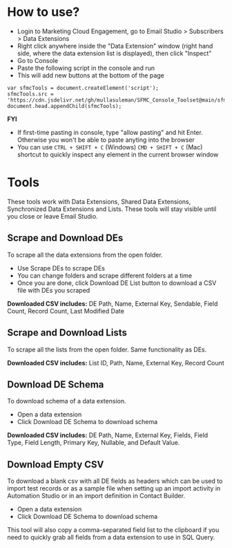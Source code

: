# How to use?

- Login to Marketing Cloud Engagement, go to Email Studio > Subscribers > Data Extensions
- Right click anywhere inside the "Data Extension" window (right hand side, where the data extension list is displayed), then click "Inspect"
- Go to Console
- Paste the following script in the console and run
- This will add new buttons at the bottom of the page

```
var sfmcTools = document.createElement('script');
sfmcTools.src = 'https://cdn.jsdelivr.net/gh/mullasuleman/SFMC_Console_Toolset@main/sfmsToolSet.js';
document.head.appendChild(sfmcTools);
```

**FYI**
- If first-time pasting in console, type "allow pasting" and hit Enter. Otherwise you won't be able to paste anyting into the browser
- You can use `CTRL + SHIFT + C` (Windows) `CMD + SHIFT + C` (Mac) shortcut to quickly inspect any element in the current browser window

# Tools

These tools work with Data Extensions, Shared Data Extensions, Synchronized Data Extensions and Lists. These tools will stay visible until you close or leave Email Studio.

## Scrape and Download DEs
To scrape all the data extensions from the open folder. 
- Use Scrape DEs to scrape DEs
- You can change folders and scrape different folders at a time
- Once you are done, click Download DE List button to download a CSV file with DEs you scraped

**Downloaded CSV includes:** DE Path, Name, External Key, Sendable, Field Count, Record Count, Last Modified Date

## Scrape and Download Lists
To scrape all the lists from the open folder. Same functionality as DEs.

**Downloaded CSV includes:** List ID, Path, Name, External Key, Record Count

## Download DE Schema
To download schema of a data extension.
- Open a data extension
- Click Download DE Schema to download schema

**Downloaded CSV includes:** DE Path, Name, External Key, Fields, Field Type, Field Length, Primary Key, Nullable, and Default Value. 

## Download Empty CSV
To download a blank csv with all DE fields as headers which can be used to import test records or as a sample file when setting up an import activity in Automation Studio or in an import definition in Contact Builder. 

- Open a data extension
- Click Download DE Schema to download schema

This tool will also copy a comma-separated field list to the clipboard if you need to quickly grab all fields from a data extension to use in SQL Query.
